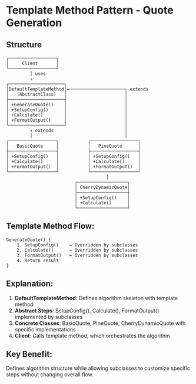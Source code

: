 # Template Method Pattern - Quote Generation

## Structure
```
┌──────────────────┐
│     Client       │
└──────────────────┘
         │ uses
         ↓
┌─────────────────────┐
│DefaultTemplateMethod│←─────────────────────┐ extends
│   (AbstractClass)   │                      │
├─────────────────────┤                      │
│ +GenerateQuote()    │                      │
│ +SetupConfig()      │                      │
│ +Calculate()        │                      │
│ +FormatOutput()     │                      │
└─────────────────────┘                      │
         ↑ extends                           │
         │                                   │
┌──────────────────┐           ┌──────────────────┐
│   BasicQuote     │           │   PineQuote      │
├──────────────────┤           ├──────────────────┤
│ +SetupConfig()   │           │ +SetupConfig()   │
│ +Calculate()     │           │ +Calculate()     │
│ +FormatOutput()  │           │ +FormatOutput()  │
└──────────────────┘           └──────────────────┘
                                      │
                          ┌───────────────────┐
                          │ CherryDynamicQuote│
                          ├───────────────────┤
                          │ +SetupConfig()    │
                          │ +Calculate()      │
                          └───────────────────┘
```

## Template Method Flow:
```
GenerateQuote() {
    1. SetupConfig()    ← Overridden by subclasses
    2. Calculate()      ← Overridden by subclasses  
    3. FormatOutput()   ← Overridden by subclasses
    4. Return result
}
```

## Explanation:
1. **DefaultTemplateMethod**: Defines algorithm skeleton with template method
2. **Abstract Steps**: SetupConfig(), Calculate(), FormatOutput() implemented by subclasses
3. **Concrete Classes**: BasicQuote, PineQuote, CherryDynamicQuote with specific implementations
4. **Client**: Calls template method, which orchestrates the algorithm

## Key Benefit:
Defines algorithm structure while allowing subclasses to customize specific steps without changing overall flow.